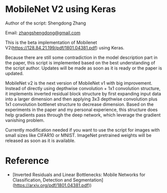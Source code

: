 # MobileNet V2 using Keras

Author of the script: Shengdong Zhang

Email: zhangshengdong@gmail.com

This is the beta implementation of Mobilenet V2(https://128.84.21.199/pdf/1801.04381.pdf) using Keras.

Because there are still some contradiction in the model description part in the paper, this script is implemented based on the best understanding of the script author. Updates will be made as soon as it is ready or the paper is updated.

MobileNet v2 is the next version of MobileNet v1 with big improvement. Instead of directly using depthwise convolution + 1x1 convolution structure, it implements inverted residual block structure by first expanding input data into a larger dimension and then applying 3x3 depthwise convolution plus 1x1 convolution bottlenet structure to decrease dimension. Based on the experiments in the paper and my personal experience, this structure does help gradients pass through the deep network, which leverage the gradient vanishing problem.

Currently modification needed if you want to use the script for images with small sizes like CIFAR10 or MNIST. ImageNet pretrained weights will be released as soon as it is available.

# Reference
- [Inverted Residuals and Linear Bottlenecks: Mobile Networks for Classification, Detection and Segmentation]
(https://arxiv.org/pdf/1801.04381.pdf))
